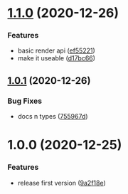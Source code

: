 # [1.1.0](https://github.com/hweeks/center-console/compare/v1.0.1...v1.1.0) (2020-12-26)


### Features

* basic render api ([ef55221](https://github.com/hweeks/center-console/commit/ef552210b8ec49a3dab52aa3cdb518e9cb18e757))
* make it useable ([d17bc66](https://github.com/hweeks/center-console/commit/d17bc66679382a0488e647d84b31424ae362385e))

## [1.0.1](https://github.com/hweeks/center-console/compare/v1.0.0...v1.0.1) (2020-12-26)


### Bug Fixes

* docs n types ([755967d](https://github.com/hweeks/center-console/commit/755967d1e7a416566788ff33f783587e546e86ec))

# 1.0.0 (2020-12-25)


### Features

* release first version ([9a2f18e](https://github.com/hweeks/center-console/commit/9a2f18ecd84d9707942370326528a1f8890e47ff))
